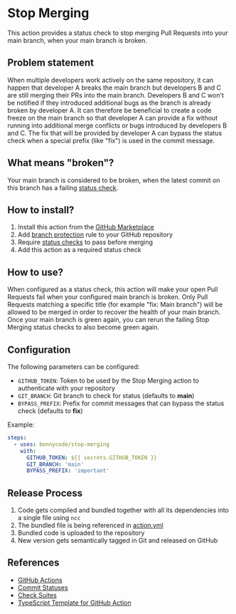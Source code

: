 # Stop Merging

This action provides a status check to stop merging Pull Requests into your main branch, when your main branch is broken.

## Problem statement

When multiple developers work actively on the same repository, it can happen that developer A breaks the main branch but developers B and C are still merging their PRs into the main branch. Developers B and C won't be notified if they introduced additional bugs as the branch is already broken by developer A. It can therefore be beneficial to create a code freeze on the main branch so that developer A can provide a fix without running into additional merge conflicts or bugs introduced by developers B and C. The fix that will be provided by developer A can bypass the status check when a special prefix (like "fix") is used in the commit message.

## What means "broken"?

Your main branch is considered to be broken, when the latest commit on this branch has a failing [status check](https://docs.github.com/en/pull-requests/collaborating-with-pull-requests/collaborating-on-repositories-with-code-quality-features/about-status-checks).

## How to install?

1. Install this action from the [GitHub Marketplace](https://github.com/marketplace)
2. Add [branch protection](https://docs.github.com/en/repositories/configuring-branches-and-merges-in-your-repository/defining-the-mergeability-of-pull-requests/about-protected-branches) rule to your GitHub repository
3. Require [status checks](https://docs.github.com/en/repositories/configuring-branches-and-merges-in-your-repository/defining-the-mergeability-of-pull-requests/troubleshooting-required-status-checks) to pass before merging
4. Add this action as a required status check

## How to use?

When configured as a status check, this action will make your open Pull Requests fail when your configured main branch is broken. Only Pull Requests matching a specific title (for example "fix: Main branch") will be allowed to be merged in order to recover the health of your main branch. Once your main branch is green again, you can rerun the failing Stop Merging status checks to also become green again.

## Configuration

The following parameters can be configured:

- `GITHUB_TOKEN`: Token to be used by the Stop Merging action to authenticate with your repository
- `GIT_BRANCH`: Git branch to check for status (defaults to **main**)
- `BYPASS_PREFIX`: Prefix for commit messages that can bypass the status check (defaults to **fix**)

Example:

```yml
steps:
  - uses: bennycode/stop-merging
    with:
      GITHUB_TOKEN: ${{ secrets.GITHUB_TOKEN }}
      GIT_BRANCH: 'main'
      BYPASS_PREFIX: 'important'
```

## Release Process

1. Code gets compiled and bundled together with all its dependencies into a single file using `ncc`
2. The bundled file is being referenced in [action.yml](./action.yml)
3. Bundled code is uploaded to the repository
4. New version gets semantically tagged in Git and released on GitHub

## References

- [GitHub Actions](https://github.com/features/actions)
- [Commit Statuses](https://docs.github.com/rest/commits/statuses)
- [Check Suites](https://docs.github.com/rest/checks/suites)
- [TypeScript Template for GitHub Action](https://github.com/actions/typescript-action)
